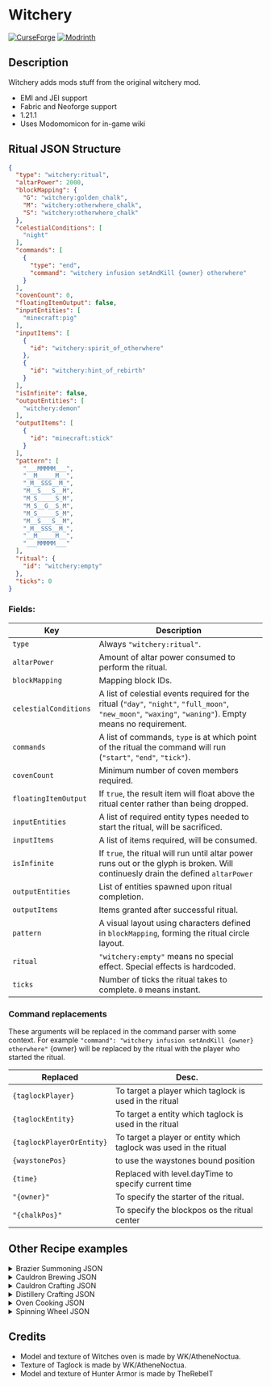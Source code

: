 
# Witchery



[![CurseForge](https://img.shields.io/badge/Download%20on-CurseForge-orange?style=flat-square)](https://legacy.curseforge.com/minecraft/mc-mods/just-another-witchery-remake)
[![Modrinth](https://img.shields.io/badge/Download%20on-Modrinth-green?style=flat-square)](https://modrinth.com/mod/just-another-witchery-remake)

## Description

Witchery adds mods stuff from the original witchery mod.
- EMI and JEI support
- Fabric and Neoforge support
- 1.21.1
- Uses Modomomicon for in-game wiki

## Ritual JSON Structure

```json
{
  "type": "witchery:ritual",
  "altarPower": 2000,
  "blockMapping": {
    "G": "witchery:golden_chalk",
    "M": "witchery:otherwhere_chalk",
    "S": "witchery:otherwhere_chalk"
  },
  "celestialConditions": [
    "night"
  ],
  "commands": [
    {
      "type": "end",
      "command": "witchery infusion setAndKill {owner} otherwhere"
    }
  ],
  "covenCount": 0,
  "floatingItemOutput": false,
  "inputEntities": [
    "minecraft:pig"
  ],
  "inputItems": [
    {
      "id": "witchery:spirit_of_otherwhere"
    }, 
    {
      "id": "witchery:hint_of_rebirth"
    }
  ],
  "isInfinite": false,
  "outputEntities": [
    "witchery:demon"
  ],
  "outputItems": [
    {
      "id": "minecraft:stick"
    }
  ],
  "pattern": [
    "___MMMMM___",
    "__M_____M__",
    "_M__SSS__M_",
    "M__S___S__M",
    "M_S_____S_M",
    "M_S__G__S_M",
    "M_S_____S_M",
    "M__S___S__M",
    "_M__SSS__M_",
    "__M_____M__",
    "___MMMMM___"
  ],
  "ritual": {
    "id": "witchery:empty"
  },
  "ticks": 0
}
```
### Fields:

| Key                   | Description                                                                                                                                               |
|-----------------------|-----------------------------------------------------------------------------------------------------------------------------------------------------------|
| `type`                | Always `"witchery:ritual"`.                                                                                                                               |
| `altarPower`          | Amount of altar power consumed to perform the ritual.                                                                                                     |
| `blockMapping`        | Mapping block IDs.                                                                                                                                        |
| `celestialConditions` | A list of celestial events required for the ritual (`"day"`, `"night"`, `"full_moon"`, `"new_moon"`, `"waxing"`, `"waning"`). Empty means no requirement. |
| `commands`            | A list of commands, `type` is at which point of the ritual the command will run (`"start"`, `"end"`, `"tick"`).                                           
| `covenCount`          | Minimum number of coven members required.                                                                                                                 |
| `floatingItemOutput`  | If `true`, the result item will float above the ritual center rather than being dropped.                                                                  |
| `inputEntities`       | A list of required entity types needed to start the ritual, will be sacrificed.                                                                           |
| `inputItems`          | A list of items required, will be consumed.                                                                                                               |
| `isInfinite`          | If `true`, the ritual will run until altar power runs out or the glyph is broken. Will continuesly drain the defined `altarPower`                         |
| `outputEntities`      | List of entities spawned upon ritual completion.                                                                                                          |
| `outputItems`         | Items granted after successful ritual.                                                                                                                    |
| `pattern`             | A visual layout using characters defined in `blockMapping`, forming the ritual circle layout.                                                             |
| `ritual`              | `"witchery:empty"` means no special effect. Special effects is hardcoded.                                                                                 |
| `ticks`               | Number of ticks the ritual takes to complete. `0` means instant.                                                                                          |

### Command replacements
These arguments will be replaced in the command parser with some context. For example 
``"command": "witchery infusion setAndKill {owner} otherwhere"`` {owner} will be replaced by the ritual with the player who started the ritual.

| Replaced                  | Desc.                                                             |
|---------------------------|-------------------------------------------------------------------|
| `{taglockPlayer}`         | To target a player which taglock is used in the ritual            |
| `{taglockEntity}`         | To target a entity which taglock is used in the ritual            |
| `{taglockPlayerOrEntity}` | To target a player or entity which taglock was used in the ritual |
| `{waystonePos}`           | to use the waystones bound position                               |
| `{time}`                  | Replaced with level.dayTime to specify current time               |
| `"{owner}"`               | To specify the starter of the ritual.                             |
| `"{chalkPos}"`            | To specify the blockpos os the ritual center                      |

## Other Recipe examples

<details>
<summary>Brazier Summoning JSON</summary>

```json
{
  "type": "witchery:brazier_summoning",
  "altarPower": 500,
  "inputItems": [
    {
      "count": 1,
      "id": "witchery:wormwood"
    },
    {
      "count": 1,
      "id": "witchery:condensed_fear"
    },
    {
      "count": 1,
      "id": "witchery:spectral_dust"
    }
  ],
  "outputEntities": [
    "witchery:banshee"
  ]
}
```

</details>

<details>
<summary>Cauldron Brewing JSON</summary>

```json
{
  "type": "witchery:cauldron_brewing",
  "altarPower": 100,
  "dimensionKey": [
    ""
  ],
  "inputItems": [
    {
      "color": -13487566,
      "itemStack": {
        "count": 1,
        "id": "witchery:oil_of_vitriol"
      },
      "order": 0
    },
    {
      "color": -13495246,
      "itemStack": {
        "count": 1,
        "id": "witchery:oil_of_vitriol"
      },
      "order": 1
    },
    {
      "color": -10197986,
      "itemStack": {
        "count": 1,
        "id": "witchery:wood_ash"
      },
      "order": 2
    },
    {
      "color": -3314106,
      "itemStack": {
        "count": 1,
        "id": "minecraft:magma_cream"
      },
      "order": 3
    },
    {
      "color": -52566,
      "itemStack": {
        "count": 1,
        "id": "witchery:belladonna_flower"
      },
      "order": 4
    },
    {
      "color": -10850766,
      "itemStack": {
        "count": 1,
        "id": "minecraft:dandelion"
      },
      "order": 5
    }
  ],
  "outputItem": {
    "count": 1,
    "id": "witchery:brew_of_erosion"
  }
}
```

</details>

<details>
<summary>Cauldron Crafting JSON</summary>

```json
{
  "type": "witchery:cauldron_crafting",
  "altarPower": 100,
  "inputItems": [
    {
      "color": -10210766,
      "itemStack": {
        "count": 1,
        "id": "witchery:mandrake_root"
      },
      "order": 0
    },
    {
      "color": -52686,
      "itemStack": {
        "count": 1,
        "id": "minecraft:nether_wart"
      },
      "order": 1
    },
    {
      "color": -13159686,
      "itemStack": {
        "count": 1,
        "id": "witchery:tear_of_the_goddess"
      },
      "order": 2
    },
    {
      "color": -15461356,
      "itemStack": {
        "count": 1,
        "id": "witchery:refined_evil"
      },
      "order": 3
    },
    {
      "color": -13495276,
      "itemStack": {
        "count": 1,
        "id": "witchery:mutandis_extremis"
      },
      "order": 4
    }
  ],
  "outputItems": [
    {
      "count": 1,
      "id": "witchery:drop_of_luck"
    }
  ]
}
```

</details>

<details>
<summary>Distillery Crafting JSON</summary>

```json
{
  "type": "witchery:distillery_crafting",
  "altarPower": 5,
  "cookingTime": 100,
  "inputItems": [
    {
      "count": 1,
      "id": "witchery:brew_of_flowing_spirit"
    },
    {
      "count": 1,
      "id": "witchery:oil_of_vitriol"
    }
  ],
  "jarConsumption": 2,
  "outputItems": [
    {
      "count": 1,
      "id": "witchery:focused_will"
    },
    {
      "count": 1,
      "id": "witchery:condensed_fear"
    }
  ]
}
```

</details>

<details>
<summary>Oven Cooking JSON</summary>

```json
{
  "type": "witchery:oven_cooking",
  "cookingTime": 85,
  "experience": 0.5,
  "extraIngredient": {
    "item": "witchery:jar"
  },
  "extraOutput": {
    "id": "witchery:breath_of_the_goddess"
  },
  "extraOutputChance": 0.5,
  "ingredient": {
    "item": "minecraft:birch_sapling"
  },
  "result": {
    "id": "witchery:wood_ash"
  }
}
```

</details>

<details>
<summary>Spinning Wheel JSON</summary>

```json
{
  "type": "witchery:spinning_wheel",
  "altarPower": 5,
  "cookingTime": 100,
  "inputItems": [
    {
      "count": 1,
      "id": "witchery:dream_weaver"
    },
    {
      "components": {
        "minecraft:potion_contents": {
          "potion": "minecraft:healing"
        }
      },
      "count": 1,
      "id": "minecraft:splash_potion"
    },
    {
      "count": 1,
      "id": "witchery:mellifluous_hunger"
    },
    {
      "count": 2,
      "id": "witchery:fanciful_thread"
    }
  ],
  "outputItem": {
    "count": 1,
    "id": "witchery:dream_weaver_of_fasting"
  }
}
```
</details>

## Credits
- Model and texture of Witches oven is made by WK/AtheneNoctua.
- Texture of Taglock is made by WK/AtheneNoctua.
- Model and texture of Hunter Armor is made by TheRebelT
